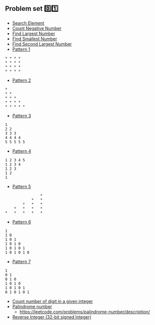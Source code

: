 ## Problem set 0️⃣1️⃣

- [Search Element](./set-01/searchElement.js)
- [Count Negative Number](./set-01/countNegativeNumbers.js)
- [Find Largest Number](./set-01/findLargestNumber.js)
- [Find Smallest Number](./set-01/findSmallestNumber.js)
- [Find Second Largest Number](./set-01/findSecondLargestNumber.js)
- [Pattern 1](./set-01/star-patterns/pattern-1.js)

```
* * * *
* * * *
* * * *
* * * *
```

- [Pattern 2](./set-01/star-patterns/pattern-2.js)

```
*
* *
* * *
* * * *
* * * * *
```

- [Pattern 3](./set-01/star-patterns/pattern-3.js)

```
1
2 2
3 3 3
4 4 4 4
5 5 5 5 5
```

- [Pattern 4](./set-01/star-patterns/pattern-4.js)

```
1 2 3 4 5
1 2 3 4
1 2 3
1 2
1
```

- [Pattern 5](./set-01/star-patterns/pattern-5.js)

```
                *
            *   *
        *   *   *
    *   *   *   *
*   *   *   *   *
```

- [Pattern 6](./set-01/star-patterns/pattern-6.js)

```
1
1 0
1 0 1
1 0 1 0
1 0 1 0 1
1 0 1 0 1 0
```

- [Pattern 7](./set-01/star-patterns/pattern-7.js)

```
1
0 1
0 1 0
1 0 1 0
1 0 1 0 1
0 1 0 1 0 1
```

- [Count number of digit in a given integer](./set-01/countDigit.js)
- [Palindrome number](./set-01/palindromeNumber.js)
  - https://leetcode.com/problems/palindrome-number/description/
- [Reverse Integer (32-bit signed Integer)](./set-01/reverseInteger.js)
